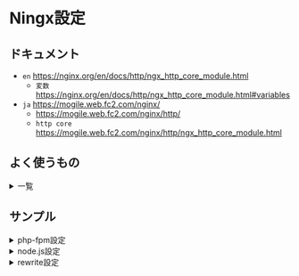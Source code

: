 # Ningx設定
## ドキュメント
- `en` https://nginx.org/en/docs/http/ngx_http_core_module.html
  - `変数` https://nginx.org/en/docs/http/ngx_http_core_module.html#variables
- `ja` https://mogile.web.fc2.com/nginx/
  - https://mogile.web.fc2.com/nginx/http/
  - `http core` https://mogile.web.fc2.com/nginx/http/ngx_http_core_module.html

## よく使うもの
<details><summary>一覧</summary>

- http
- server
- listen
- server_name
- root
- index
- location
  - try_files
  - rewrite
  - fastcgi
  - fastcgi_pass
  - fastcgi_index
  - fastcgi_param
    - include fastcgi_params
- 変数 https://nginx.org/en/docs/http/ngx_http_core_module.html#variables
  - $document_root
  - $fastcgi_script_name
  - $request_filename
</details>

## サンプル

<details><summary>php-fpm設定</summary>

```
index index.php index.html;

location / {
    try_files $uri $uri/ /index.php$is_args$args;
}

location ~ \.php$ {
    try_files $uri @to_phpfile;

    fastcgi_pass php8.2-fpm:9000;
    fastcgi_index index.php;
    fastcgi_param SCRIPT_FILENAME $document_root$fastcgi_script_name;
    fastcgi_param FUEL_ENV local;
    include fastcgi_params;
}

location @to_phpfile { rewrite ^(.+)\.php$ $1 last; }
```
</details>

<details><summary>node.js設定</summary>

```
location / {
    # websocketを使う場合の設定
    proxy_http_version 1.1;
    proxy_set_header Upgrade $http_upgrade;
    proxy_set_header Connection "upgrade";
    proxy_read_timeout 600;

    proxy_set_header Host $host;
    proxy_set_header X-Real-IP $remote_addr;
    proxy_set_header X-Forwarded-Host $host;
    proxy_set_header X-Forwarded-Server $host;
    proxy_set_header X-Forwarded-For $proxy_add_x_forwarded_for;
    proxy_pass http://node:3000/;
}
```
</details>

<details><summary>rewrite設定</summary>

```
index index.php index.html;

# 拡張子がhtmlの場合、ファイルが見つからない場合htmlフォルダ配下で探す
location ~ \.html$ { try_files $uri @to_static_html; }
location @to_static_html { rewrite ^(^.+)\.(.+)$ /html/$1.$2 last; }

# 拡張子がhtmlの場合、ファイルが見つからない場合htmlフォルダ配下で探す
location ~ \.(jpg|jpeg|png|js|css)$ { try_files $uri @to_static_res; }
location @to_static_res { rewrite ^(^.+)\.(.+)$ /res/$1.$2 last; }
```
</details>
